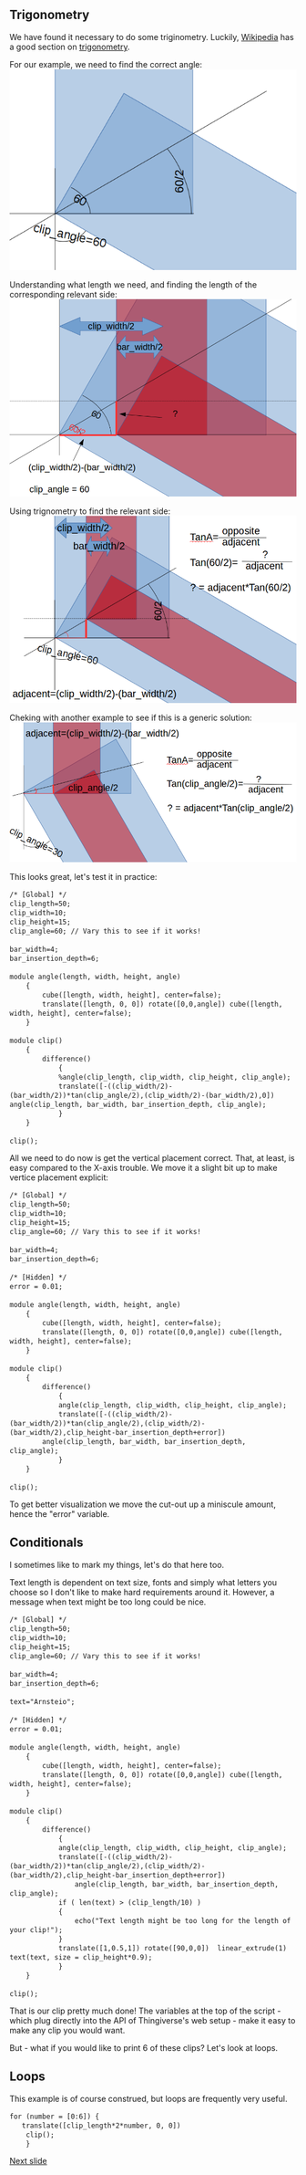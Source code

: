 ## Trigonometry

We have found it necessary to do some triginometry.
Luckily, [Wikipedia](https://en.wikipedia.org/) has a good section on [trigonometry](https://en.wikipedia.org/wiki/Trigonometric_functions).

For our example, we need to find the correct angle:
![alt text](bilder/trig01.png "Finding the correct angle")

Understanding what length we need, and finding the length of the corresponding relevant side:
![alt text](bilder/trig02.png "Understanding what length we need, and finding the length of the corresponding relevant side")

Using trignometry to find the relevant side:
![alt text](bilder/trig03.png "Using trignometry to find the relevant side")

Cheking with another example to see if this is a generic solution:
![alt text](bilder/trig04.png "Cheking with another example to see if this is a generic solution")

This looks great, let's test it in practice:
~~~
/* [Global] */
clip_length=50;
clip_width=10;
clip_height=15;
clip_angle=60; // Vary this to see if it works!

bar_width=4;
bar_insertion_depth=6;

module angle(length, width, height, angle)
    {
        cube([length, width, height], center=false);
        translate([length, 0, 0]) rotate([0,0,angle]) cube([length, width, height], center=false);
    }

module clip()
    {
        difference()
            {
            %angle(clip_length, clip_width, clip_height, clip_angle);
            translate([-((clip_width/2)-(bar_width/2))*tan(clip_angle/2),(clip_width/2)-(bar_width/2),0]) angle(clip_length, bar_width, bar_insertion_depth, clip_angle);
            }
    }

clip();
~~~
All we need to do now is get the vertical placement correct. That, at least, is easy compared to the X-axis trouble. We move it a slight bit up to make vertice placement explicit:
~~~
/* [Global] */
clip_length=50;
clip_width=10;
clip_height=15;
clip_angle=60; // Vary this to see if it works!

bar_width=4;
bar_insertion_depth=6;

/* [Hidden] */
error = 0.01; 

module angle(length, width, height, angle)
    {
        cube([length, width, height], center=false);
        translate([length, 0, 0]) rotate([0,0,angle]) cube([length, width, height], center=false);
    }

module clip()
    {
        difference()
            {
            angle(clip_length, clip_width, clip_height, clip_angle);
            translate([-((clip_width/2)-(bar_width/2))*tan(clip_angle/2),(clip_width/2)-(bar_width/2),clip_height-bar_insertion_depth+error]) 
		angle(clip_length, bar_width, bar_insertion_depth, clip_angle);
            }
    }

clip();
~~~

To get better visualization we move the cut-out up a miniscule amount, hence the "error" variable.

## Conditionals

I sometimes like to mark my things, let's do that here too.

Text length is dependent on text size, fonts and simply what letters you choose so I don't like to make hard requirements around it. 
However, a message when text might be too long could be nice.  

~~~
/* [Global] */
clip_length=50;
clip_width=10;
clip_height=15;
clip_angle=60; // Vary this to see if it works!

bar_width=4;
bar_insertion_depth=6;

text="Arnsteio";

/* [Hidden] */
error = 0.01;

module angle(length, width, height, angle)
    {
        cube([length, width, height], center=false);
        translate([length, 0, 0]) rotate([0,0,angle]) cube([length, width, height], center=false);
    }

module clip()
    {
        difference()
            {
            angle(clip_length, clip_width, clip_height, clip_angle);
            translate([-((clip_width/2)-(bar_width/2))*tan(clip_angle/2),(clip_width/2)-(bar_width/2),clip_height-bar_insertion_depth+error]) 
                angle(clip_length, bar_width, bar_insertion_depth, clip_angle);
            if ( len(text) > (clip_length/10) ) 
			{
				echo("Text length might be too long for the length of your clip!");
			}
            translate([1,0.5,1]) rotate([90,0,0])  linear_extrude(1) text(text, size = clip_height*0.9);
            }
    }

clip();
~~~


That is our clip pretty much done! The variables at the top of the script - which plug directly into the API of Thingiverse's web setup - make it easy to make any clip you would want. 

But - what if you would like to print 6 of these clips? Let's look at loops.

## Loops
This example is of course construed, but loops are frequently very useful. 

~~~
for (number = [0:6]) {
   translate([clip_length*2*number, 0, 0])
    clip();
    }
~~~


[Next slide](06-advancedFunctions.md)
